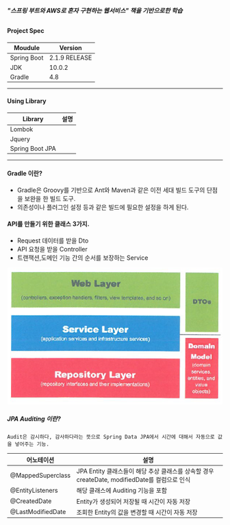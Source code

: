 ##### "스프링 부트와 AWS로 혼자 구현하는 웹서비스" 책을 기반으로한 학습
##
#### Project Spec
Moudule | Version
------------ | ------------- 
Spring Boot | 2.1.9 RELEASE
JDK | 10.0.2 
Gradle | 4.8

----
#### Using Library
Library | 설명
------------ | ------------- 
Lombok | 
Jquery | 
Spring Boot JPA | 

----
#### Gradle 이란?   
 - Gradle은 Groovy를 기반으로 Ant와 Maven과 같은 이전 세대 빌드 도구의 단점을 보완을 한 빌드 도구.   
 - 의존성이나 플러그인 설정 등과 같은 빌드에 필요한 설정을 하게 된다.  
  
#### API를 만들기 위한 클래스 3가지.  
 - Request 데이터를 받을 Dto  
 - API 요청을 받을 Controller  
 - 트랜잭션,도메인 기능 간의 순서를 보장하는 Service  
 
 ![web_hierarchy](/image/web_hierarchy.png)


   ##### JPA Auditing 이란?  
    Audit은 감시하다, 감사하다라는 뜻으로 Spring Data JPA에서 시간에 대해서 자동으로 값을 넣어주는 기능.  
    
어노테이션 | 설명
------------ | ------------- 
@MappedSuperclass	 | JPA Entity 클래스들이 해당 추상 클래스를 상속할 경우 createDate, modifiedDate를 컬럼으로 인식
@EntityListeners | 해당 클래스에 Auditing 기능을 포함
@CreatedDate	 | Entity가 생성되어 저장될 때 시간이 자동 저장
@LastModifiedDate		 | 조회한 Entity의 값을 변경할 때 시간이 자동 저장


